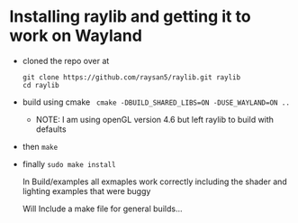 # Installing raylib and getting it to work on Wayland

- cloned the repo over at
  ```
  git clone https://github.com/raysan5/raylib.git raylib
  cd raylib
  ```
- build using cmake ` cmake -DBUILD_SHARED_LIBS=ON -DUSE_WAYLAND=ON ..`
  - NOTE: I am using openGL version 4.6 but left raylib to build with defaults
- then `make`
- finally ` sudo make install `

  In Build/examples all exmaples work correctly including the shader and lighting examples that were buggy

  Will Include a make file for general builds...
